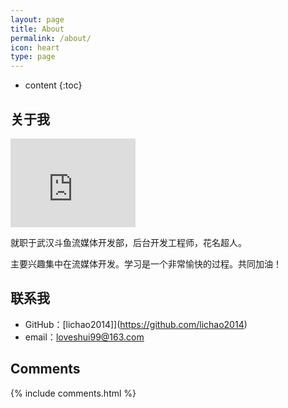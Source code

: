 ```yaml
---
layout: page
title: About
permalink: /about/
icon: heart
type: page
---
```


* content
{:toc}

## 关于我

<iframe src="https://githubbadge.appspot.com/lichao2014?s=1" style="border: 0;height: 142px;width: 200px;overflow: hidden;" frameBorder="0"></iframe>

就职于武汉斗鱼流媒体开发部，后台开发工程师，花名超人。

主要兴趣集中在流媒体开发。学习是一个非常愉快的过程。共同加油！

## 联系我

* GitHub：[lichao2014]](https://github.com/lichao2014)
* email：loveshui99@163.com

## Comments

{% include comments.html %}
